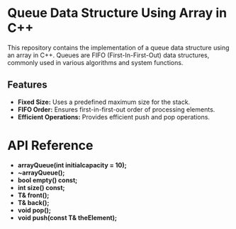 # Queue Data Structure Using Array in C++

This repository contains the implementation of a queue data structure using an array in C++. Queues are FIFO (First-In-First-Out) data structures, commonly used in various algorithms and system functions.

## Features

- **Fixed Size:** Uses a predefined maximum size for the stack.
- **FIFO Order:** Ensures first-in-first-out order of processing elements.
- **Efficient Operations:** Provides efficient push and pop operations.

# API Reference

- **arrayQueue(int initialcapacity = 10);**
- **~arrayQueue();**
- **bool empty() const;**
- **int size() const;**
- **T& front();**
- **T& back();**
- **void pop();**
- **void push(const T& theElement);**
